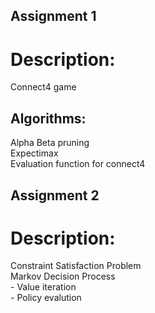 ## Assignment 1
# Description: <br /> 
Connect4 game <br /> 

## Algorithms:
Alpha Beta pruning <br /> 
Expectimax <br /> 
Evaluation function for connect4 <br /> 

## Assignment 2
# Description:
Constraint Satisfaction Problem <br /> 
Markov Decision Process <br /> 
    - Value iteration <br /> 
    - Policy evalution <br /> 

